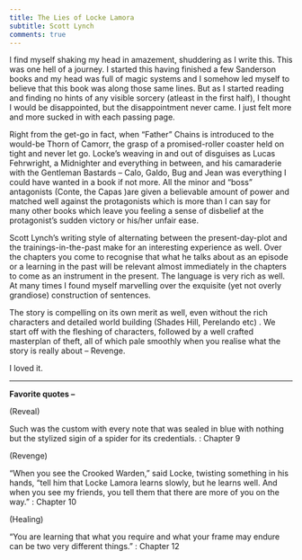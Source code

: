 ```yaml
---
title: The Lies of Locke Lamora
subtitle: Scott Lynch
comments: true
---
```

<p>I find myself shaking my head in amazement, shuddering as I write this. This was one hell of a journey. I started this having finished a few Sanderson books and my head was full of magic systems and I somehow led myself to believe that this book was along those same lines. But as I started reading and finding no hints of any visible sorcery (atleast in the first half), I thought I would be disappointed, but the disappointment never came. I just felt more and more sucked in with each passing page. </p>
<p>Right from the get-go in fact, when “Father” Chains is introduced to the would-be Thorn of Camorr, the grasp of a promised-roller coaster held on tight and never let go. Locke’s weaving in and out of disguises as Lucas Fehrwright, a Midnighter and everything in between, and his camaraderie with the Gentleman Bastards – Calo, Galdo, Bug and Jean was everything I could have wanted in a book if not more. All the minor and “boss” antagonists (Conte, the Capas )are given a believable amount of power and matched well against the protagonists which is more than I can say for many other books which leave you feeling a sense of disbelief at the protagonist’s sudden victory or his/her unfair ease.</p>
<p>Scott Lynch’s writing style of alternating between the present-day-plot and the trainings-in-the-past make for an interesting experience as well. Over the chapters you come to recognise that what he talks about as an episode or a learning in the past will be relevant almost immediately in the chapters to come as an instrument in the present. The language is very rich as well. At many times I found myself marvelling over the exquisite (yet not overly grandiose) construction of sentences.</p>
<p>The story is compelling on its own merit as well, even without the rich characters and detailed world building (Shades Hill, Perelando etc) . We start off with the fleshing of characters, followed by a well crafted masterplan of theft, all of which pale smoothly when you realise what the story is really about – Revenge. </p>

<p>I loved it. </p>
<hr/>
<b>Favorite quotes – </b>

<p>(Reveal)

Such was the custom with every note that was sealed in blue with nothing but the stylized sigin of a spider for its credentials. : Chapter 9</p>

<p>(Revenge)

“When you see the Crooked Warden,” said Locke, twisting something in his hands, “tell him that Locke Lamora learns slowly, but he learns well. And when you see my friends, you tell them that there are more of you on the way.” : Chapter 10</p>

<p>(Healing)

“You are learning that what you require and what your frame may endure can be two very different things.” : Chapter 12</p>